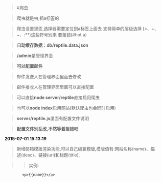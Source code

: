>#爬虫

>爬虫就是虫,抓a标签的

>爬虫设置里面,选择器需要定位到a标签上面去 支持简单的层级选择 (>、+、~、:**)这些符号别来 要报错(#hot a)

>**自动缓存数据：db/reptile.data.json**

>**/admin**是管理界面

>**可以配置邮件**

>邮件发送人在管理界面里面去修改

>邮件接收人在管理界面里面可以直接配置

>可以直接**node server/reptile**直接启用爬虫

>也可以**node index**启用网站(默认爬虫也会同时启用)

>**server/reptile.js**里面有配置文件说明

>**配置文件别乱改,不然等着报错吧**

**2015-07-01 15:13:19**

>新增邮箱模版渲染功能,可以自己编辑模版,模版值有:网站名称(name)、描述(desc)、链接(url)和标题(title),

>>实例:

            <p>{{name}}</p>
